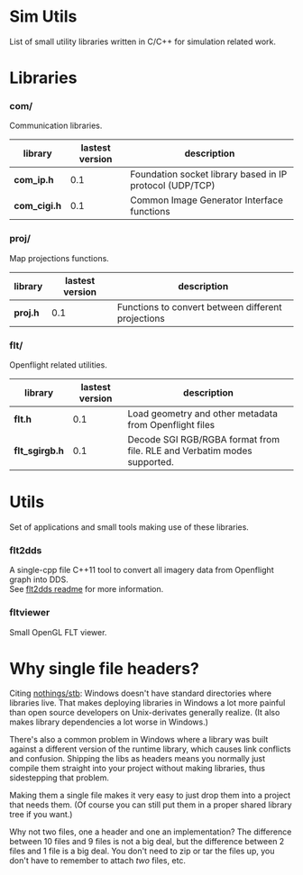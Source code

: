# Sim Utils
List of small utility libraries written in C/C++ for simulation related work.

# Libraries
### com/
Communication libraries.

library    | lastest version | description
---------- | --------------- | --------------------------------
**com_ip.h** | 0.1 | Foundation socket library based in IP protocol (UDP/TCP)
**com_cigi.h** | 0.1 | Common Image Generator Interface functions

### proj/
Map projections functions.

library    | lastest version | description
---------- | --------------- | --------------------------------
**proj.h** | 0.1 | Functions to convert between different projections

### flt/
Openflight related utilities.

library    | lastest version | description
---------- | --------------- | --------------------------------
**flt.h** | 0.1 | Load geometry and other metadata from Openflight files
**flt_sgirgb.h** | 0.1 | Decode SGI RGB/RGBA format from file. RLE and Verbatim modes supported.


# Utils
Set of applications and small tools making use of these libraries.
### flt2dds
A single-cpp file C++11 tool to convert all imagery data from Openflight graph into DDS. <br/>
See <a href="utils/flt2dds/readme.md">flt2dds readme</a> for more information.

### fltviewer
Small OpenGL FLT viewer.

# Why single file headers?

Citing <a href="https://github.com/nothings/stb/blob/master/README.md">nothings/stb</a>:
Windows doesn't have standard directories where libraries
live. That makes deploying libraries in Windows a lot more
painful than open source developers on Unix-derivates generally
realize. (It also makes library dependencies a lot worse in Windows.)

There's also a common problem in Windows where a library was built
against a different version of the runtime library, which causes
link conflicts and confusion. Shipping the libs as headers means
you normally just compile them straight into your project without
making libraries, thus sidestepping that problem.

Making them a single file makes it very easy to just
drop them into a project that needs them. (Of course you can
still put them in a proper shared library tree if you want.)

Why not two files, one a header and one an implementation?
The difference between 10 files and 9 files is not a big deal,
but the difference between 2 files and 1 file is a big deal.
You don't need to zip or tar the files up, you don't have to
remember to attach *two* files, etc.
